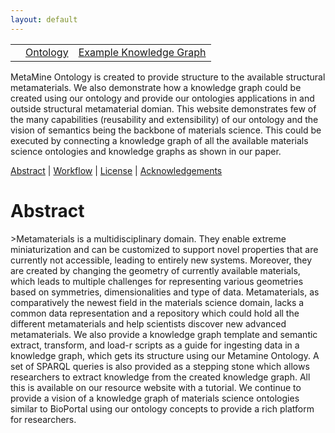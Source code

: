 ```yaml
---
layout: default
---
```


||||
|:-------------------------|:------------------|:------------------|
||[Ontology](./ontology.html)|[Example Knowledge Graph](./exampleKG.html)|[Applications](./applications.html)|

  MetaMine Ontology is created to provide structure to the available structural metamaterials. We also demonstrate how a knowledge graph could be created using our ontology and provide our ontologies applications in and outside structural metamaterial domian. This website demonstrates few of the many capabilities (reusability and extensibility) of our ontology and the vision of semantics being the backbone of materials science. This could be executed by connecting a knowledge graph of all the available materials science ontologies and knowledge graphs as shown in our paper.

[Abstract](#abstract) | [Workflow](#workflow) | [License](#license) | [Acknowledgements](#acknowledgements)

<h1 id="abstract">Abstract</h1>
>Metamaterials is a multidisciplinary domain. They enable extreme miniaturization and can be customized to support novel properties that are currently not accessible, leading to entirely new systems. Moreover, they are created by changing the geometry of currently available materials, which leads to multiple challenges for representing various geometries based on symmetries, dimensionalities and type of data. Metamaterials, as comparatively the newest field in the materials science domain, lacks a common data representation and a repository which could hold all the different metamaterials and help scientists discover new advanced metamaterials. We also provide a knowledge graph template and semantic extract, transform, and load-r scripts as a guide for ingesting data in a knowledge graph, which gets its structure using our Metamine Ontology. A set of SPARQL queries is also provided as a stepping stone which allows researchers to extract knowledge from the created knowledge graph. All this is available on our resource website with a tutorial. We continue to provide a vision of a knowledge graph of materials science ontologies similar to BioPortal using our ontology concepts to provide a rich platform for researchers.



